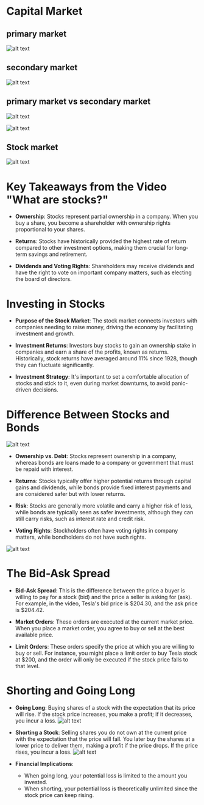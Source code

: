 # Capital Market 

## primary market
![alt text](image.png)

## secondary market
![alt text](image-1.png)


## primary market vs secondary market
![alt text](image-3.png)

![alt text](image-4.png)

## Stock market
![alt text](image-5.png)

# Key Takeaways from the Video "What are stocks?"

- **Ownership**: Stocks represent partial ownership in a company. When you buy a share, you become a shareholder with ownership rights proportional to your shares.

- **Returns**: Stocks have historically provided the highest rate of return compared to other investment options, making them crucial for long-term savings and retirement.

- **Dividends and Voting Rights**: Shareholders may receive dividends and have the right to vote on important company matters, such as electing the board of directors.



# Investing in Stocks

- **Purpose of the Stock Market**: The stock market connects investors with companies needing to raise money, driving the economy by facilitating investment and growth.

- **Investment Returns**: Investors buy stocks to gain an ownership stake in companies and earn a share of the profits, known as returns. Historically, stock returns have averaged around 11% since 1928, though they can fluctuate significantly.

- **Investment Strategy**: It's important to set a comfortable allocation of stocks and stick to it, even during market downturns, to avoid panic-driven decisions.

# Difference Between Stocks and Bonds
![alt text](image-6.png)

- **Ownership vs. Debt**: Stocks represent ownership in a company, whereas bonds are loans made to a company or government that must be repaid with interest.

- **Returns**: Stocks typically offer higher potential returns through capital gains and dividends, while bonds provide fixed interest payments and are considered safer but with lower returns.

- **Risk**: Stocks are generally more volatile and carry a higher risk of loss, while bonds are typically seen as safer investments, although they can still carry risks, such as interest rate and credit risk.

- **Voting Rights**: Stockholders often have voting rights in company matters, while bondholders do not have such rights.

![alt text](image-7.png)

# The Bid-Ask Spread

- **Bid-Ask Spread**: This is the difference between the price a buyer is willing to pay for a stock (bid) and the price a seller is asking for (ask). For example, in the video, Tesla's bid price is $204.30, and the ask price is $204.42.

- **Market Orders**: These orders are executed at the current market price. When you place a market order, you agree to buy or sell at the best available price.

- **Limit Orders**: These orders specify the price at which you are willing to buy or sell. For instance, you might place a limit order to buy Tesla stock at $200, and the order will only be executed if the stock price falls to that level.

# Shorting and Going Long

- **Going Long**: Buying shares of a stock with the expectation that its price will rise. If the stock price increases, you make a profit; if it decreases, you incur a loss.
![alt text](image-8.png)

- **Shorting a Stock**: Selling shares you do not own at the current price with the expectation that the price will fall. You later buy the shares at a lower price to deliver them, making a profit if the price drops. If the price rises, you incur a loss.
![alt text](image-9.png)
- **Financial Implications**:
    - When going long, your potential loss is limited to the amount you invested.
    - When shorting, your potential loss is theoretically unlimited since the stock price can keep rising.
